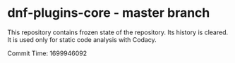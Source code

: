 # dnf-plugins-core - master branch

This repository contains frozen state of the repository.
Its history is cleared. It is used only for static code
analysis with Codacy.

Commit Time: 1699946092